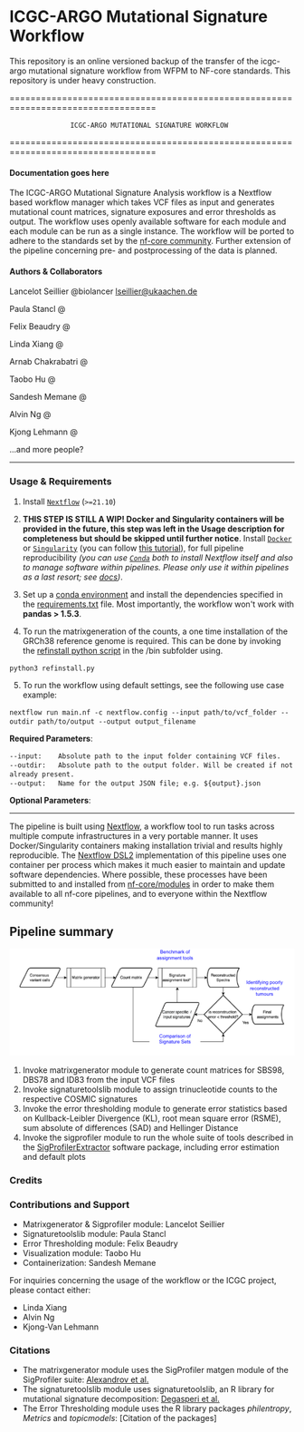 
# ICGC-ARGO Mutational Signature Workflow

This repository is an online versioned backup of the transfer of the icgc-argo mutational signature workflow from WFPM to NF-core standards. This repository is under heavy construction.


==================================================================================

                   ICGC-ARGO MUTATIONAL SIGNATURE WORKFLOW

==================================================================================

#### Documentation goes here

The ICGC-ARGO Mutational Signature Analysis workflow is a Nextflow based workflow manager which takes VCF files as input and generates mutational count matrices, signature exposures and error thresholds as output. The workflow uses openly available software for each module and each module can be run as a single instance. The workflow will be ported to adhere to the standards set by the [nf-core community](https://nf-co.re/). Further extension of the pipeline concerning pre- and postprocessing of the data is planned.

#### Authors & Collaborators

Lancelot Seillier @biolancer <lseillier@ukaachen.de>

Paula Stancl @ <e-mail-adresse>

Felix Beaudry @ <e-mail-adresse>

Linda Xiang @ <e-mail-adresse>

Arnab Chakrabatri @ <e-mail-adresse>

Taobo Hu @ <e-mail-adresse>

Sandesh Memane @ <e-mail-adresse>

Alvin Ng @ <e-mail-adresse>

Kjong Lehmann @ <e-mail-adresse>

...and more people?

----------------------------------------------------------------------------------

### Usage & Requirements

1. Install [`Nextflow`](https://www.nextflow.io/docs/latest/getstarted.html#installation) (`>=21.10`)

2. **THIS STEP IS STILL A WIP! Docker and Singularity containers will be provided in the future, this step was left in the Usage description for completeness but should be skipped until further notice**. Install [`Docker`](https://docs.docker.com/engine/installation/) or [`Singularity`](https://www.sylabs.io/guides/3.0/user-guide/) (you can follow [this tutorial](https://singularity-tutorial.github.io/01-installation/)), for full pipeline reproducibility _(you can use [`Conda`](https://conda.io/miniconda.html) both to install Nextflow itself and also to manage software within pipelines. Please only use it within pipelines as a last resort; see [docs](https://nf-co.re/usage/configuration#basic-configuration-profiles))_.

3. Set up a [conda environment](https://docs.conda.io/en/latest/) and install the dependencies specified in the [requirements.txt](bin/requirements.txt) file. Most importantly, the workflow won't work with **pandas > 1.5.3**.

4. To run the matrixgeneration of the counts, a one time installation of the GRCh38 reference genome is required. This can be done by invoking the [refinstall python script](bin/refinstall.py) in the /bin subfolder using.

```
python3 refinstall.py
```

5. To run the workflow using default settings, see the following use case example:

```
nextflow run main.nf -c nextflow.config --input path/to/vcf_folder --outdir path/to/output --output output_filename
```

**Required Parameters**:

```
--input: 	Absolute path to the input folder containing VCF files.
--outdir:	Absolute path to the output folder. Will be created if not already present.
--output:	Name for the output JSON file; e.g. ${output}.json
```

**Optional Parameters**:



----------------------------------------------------------------------------------

The pipeline is built using [Nextflow](https://www.nextflow.io), a workflow tool to run tasks across multiple compute infrastructures in a very portable manner. It uses Docker/Singularity containers making installation trivial and results highly reproducible. The [Nextflow DSL2](https://www.nextflow.io/docs/latest/dsl2.html) implementation of this pipeline uses one container per process which makes it much easier to maintain and update software dependencies. Where possible, these processes have been submitted to and installed from [nf-core/modules](https://github.com/nf-core/modules) in order to make them available to all nf-core pipelines, and to everyone within the Nextflow community!

## Pipeline summary

![workflow](/assets/workflow_diagramm.png)

1. Invoke matrixgenerator module to generate count matrices for SBS98, DBS78 and ID83 from the input VCF files
2. Invoke signaturetoolslib module to assign trinucleotide counts to the respective COSMIC signatures
3. Invoke the error thresholding module to generate error statistics based on Kullback-Leibler Divergence (KL), root mean square error (RSME), sum absolute of differences (SAD) and Hellinger Distance
4. Invoke the sigprofiler module to run the whole suite of tools described in the [SigProfilerExtractor](https://osf.io/t6j7u/wiki/home/) software package, including error estimation and default plots


### Credits

### Contributions and Support

- Matrixgenerator & Sigprofiler module: Lancelot Seillier
- Signaturetoolslib module: Paula Stancl
- Error Thresholding module: Felix Beaudry
- Visualization module: Taobo Hu
- Containerization: Sandesh Memane

For inquiries concerning the usage of the workflow or the ICGC project, please contact either:
- Linda Xiang
- Alvin Ng
- Kjong-Van Lehmann

### Citations

- The matrixgenerator module uses the SigProfiler matgen module of the SigProfiler suite: [Alexandrov et al.](10.1016/j.xgen.2022.100179)
- The signaturetoolslib module uses signaturetoolslib, an R library for mutational signature decomposition: [Degasperi et al.](10.1126/science.abl9283)
- The Error Thresholding module uses the R library packages *philentropy*, *Metrics* and *topicmodels*: [Citation of the packages]
